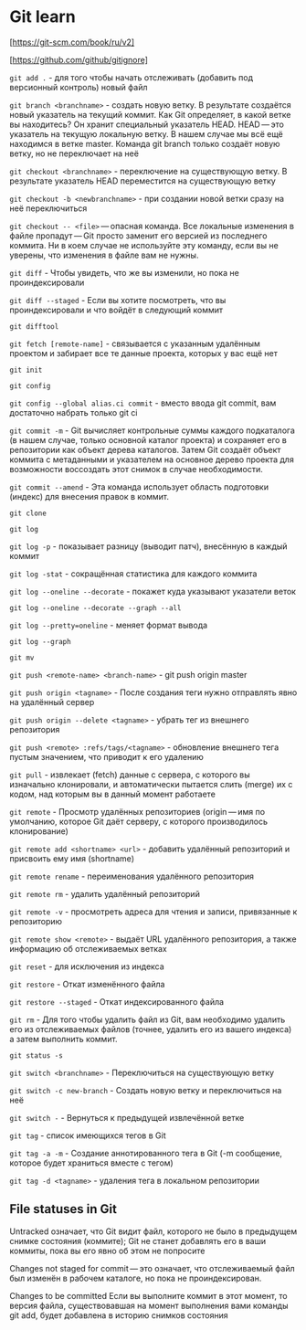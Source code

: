 # Git learn

[https://git-scm.com/book/ru/v2]

[https://github.com/github/gitignore]

`git add .` - для того чтобы начать отслеживать (добавить под версионный контроль) новый файл

`git branch <branchname>` - создать новую ветку. В результате создаётся новый указатель на текущий коммит. Как Git определяет, в какой ветке вы находитесь? Он хранит специальный указатель HEAD. HEAD — это указатель на текущую локальную ветку. В нашем случае мы всё ещё находимся в ветке master. Команда git branch только создаёт новую ветку, но не переключает на неё

`git checkout <branchname>` - переключение на существующую ветку. В результате указатель HEAD переместится на существующую ветку

`git checkout -b <newbranchname>` - при создании новой ветки сразу на неё переключиться

`git checkout -- <file>` — опасная команда. Все локальные изменения в файле пропадут — Git просто заменит его версией из последнего коммита. Ни в коем случае не используйте эту команду, если вы не уверены, что изменения в файле вам не нужны.

`git diff` - Чтобы увидеть, что же вы изменили, но пока не проиндексировали

`git diff --staged` - Если вы хотите посмотреть, что вы проиндексировали и что войдёт в следующий коммит

`git difftool`

`git fetch [remote-name]` - связывается с указанным удалённым проектом и забирает все те данные проекта, которых у вас ещё нет

`git init`

`git config`

`git config --global alias.ci commit` - вместо ввода git commit, вам достаточно набрать только git ci

`git commit -m` - Git вычисляет контрольные суммы каждого подкаталога (в нашем случае, только основной каталог проекта) и сохраняет его в репозитории как объект дерева каталогов. Затем Git создаёт объект коммита с метаданными и указателем на основное дерево проекта для возможности воссоздать этот снимок в случае необходимости.

`git commit --amend` - Эта команда использует область подготовки (индекс) для внесения правок в коммит.

`git clone`

`git log`

`git log -p` - показывает разницу (выводит патч), внесённую в каждый коммит

`git log -stat` - сокращённая статистика для каждого коммита

`git log --oneline --decorate` - покажет куда указывают указатели веток

`git log --oneline --decorate --graph --all`

`git log --pretty=oneline` - меняет формат вывода

`git log --graph`

`git mv`

`git push <remote-name> <branch-name>` - git push origin master

`git push origin <tagname>` - После создания теги нужно отправлять явно на удалённый сервер

`git push origin --delete <tagname>` - убрать тег из внешнего репозитория

`git push <remote> :refs/tags/<tagname>` - обновление внешнего тега пустым значением, что приводит к его удалению

`git pull` - извлекает (fetch) данные с сервера, с которого вы изначально клонировали, и автоматически пытается слить (merge) их с кодом, над которым вы в данный момент работаете

`git remote` - Просмотр удалённых репозиториев (origin — имя по умолчанию, которое Git даёт серверу, с которого производилось клонирование)

`git remote add <shortname> <url>` - добавить удалённый репозиторий и присвоить ему имя (shortname)

`git remote rename` - переименования удалённого репозитория

`git remote rm` - удалить удалённый репозиторий

`git remote -v` - просмотреть адреса для чтения и записи, привязанные к репозиторию

`git remote show <remote>` - выдаёт URL удалённого репозитория, а также информацию об отслеживаемых ветках

`git reset` - для исключения из индекса

`git restore` - Откат изменённого файла

`git restore --staged` - Откат индексированного файла

`git rm` - Для того чтобы удалить файл из Git, вам необходимо удалить его из отслеживаемых файлов (точнее, удалить его из вашего индекса) а затем выполнить коммит.

`git status -s`

`git switch <branchname>` - Переключиться на существующую ветку

`git switch -c new-branch` - Создать новую ветку и переключиться на неё

`git switch -` - Вернуться к предыдущей извлечённой ветке

`git tag` - список имеющихся тегов в Git

`git tag -a -m` - Создание аннотированного тега в Git (-m сообщение, которое будет храниться вместе с тегом)

`git tag -d <tagname>` - удаления тега в локальном репозитории

## File statuses in Git

Untracked означает, что Git видит файл, которого не было в предыдущем снимке состояния (коммите); Git не станет добавлять его в ваши коммиты, пока вы его явно об этом не попросите

Changes not staged for commit — это означает, что отслеживаемый файл был изменён в рабочем каталоге, но пока не проиндексирован.

Changes to be committed
Если вы выполните коммит в этот момент, то версия файла, существовавшая на момент выполнения вами команды git add, будет добавлена в историю снимков состояния
